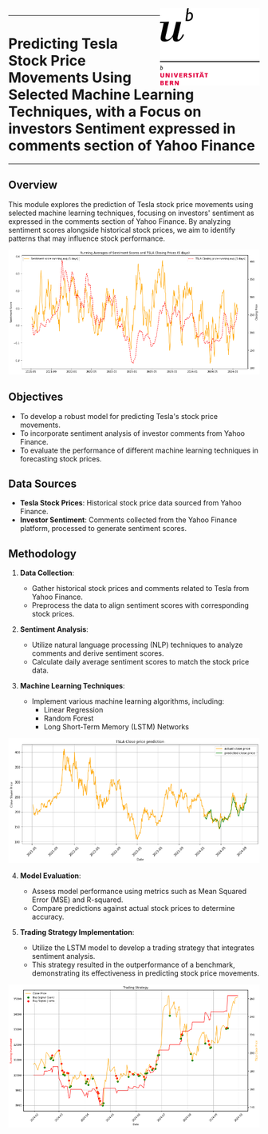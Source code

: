 <img src="https://github.com/lukaszmacias01/CAS_UniBern_Applied_Data_Science/raw/master/UniBern/uni%20bern.png" alt="Uni Bern" width="200" style="float:right;"/>

---

# Predicting Tesla Stock Price Movements Using Selected Machine Learning Techniques, with a Focus on investors Sentiment expressed in comments section of Yahoo Finance
---

## Overview
This module explores the prediction of Tesla stock price movements using selected machine learning techniques, focusing on investors' sentiment as expressed in the comments section of Yahoo Finance. By analyzing sentiment scores alongside historical stock prices, we aim to identify patterns that may influence stock performance.

![Tesla Stock Price vs. Sentiment Score](https://github.com/lukaszmacias01/CAS_UniBern_Applied_Data_Science/raw/master/MODULE3/Visuals/line%20chart%20tsla%20x%20senti%20score%205%20days%20runnign%20avg.png)

## Objectives
- To develop a robust model for predicting Tesla's stock price movements.
- To incorporate sentiment analysis of investor comments from Yahoo Finance.
- To evaluate the performance of different machine learning techniques in forecasting stock prices.

## Data Sources
- **Tesla Stock Prices**: Historical stock price data sourced from Yahoo Finance.
- **Investor Sentiment**: Comments collected from the Yahoo Finance platform, processed to generate sentiment scores.

## Methodology
1. **Data Collection**:
   - Gather historical stock prices and comments related to Tesla from Yahoo Finance.
   - Preprocess the data to align sentiment scores with corresponding stock prices.

2. **Sentiment Analysis**:
   - Utilize natural language processing (NLP) techniques to analyze comments and derive sentiment scores.
   - Calculate daily average sentiment scores to match the stock price data.

3. **Machine Learning Techniques**:
   - Implement various machine learning algorithms, including:
     - Linear Regression
     - Random Forest
     - Long Short-Term Memory (LSTM) Networks
    
![LSTM Prediction - Full History](https://github.com/lukaszmacias01/CAS_UniBern_Applied_Data_Science/raw/master/MODULE3/Visuals/LSTM_prediction_full_history.png)

4. **Model Evaluation**:
   - Assess model performance using metrics such as Mean Squared Error (MSE) and R-squared.
   - Compare predictions against actual stock prices to determine accuracy.

5. **Trading Strategy Implementation**:
   - Utilize the LSTM model to develop a trading strategy that integrates sentiment analysis.
   - This strategy resulted in the outperformance of a benchmark, demonstrating its effectiveness in predicting stock price movements.

![Trading Strategy with Gain/Loss Dots](https://github.com/lukaszmacias01/CAS_UniBern_Applied_Data_Science/raw/master/MODULE3/Visuals/trading_strategy_with_dots_gain_loss.png)

